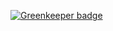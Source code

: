 

[![Greenkeeper badge](https://badges.greenkeeper.io/kumavis/eth-contract-tracker.svg)](https://greenkeeper.io/)